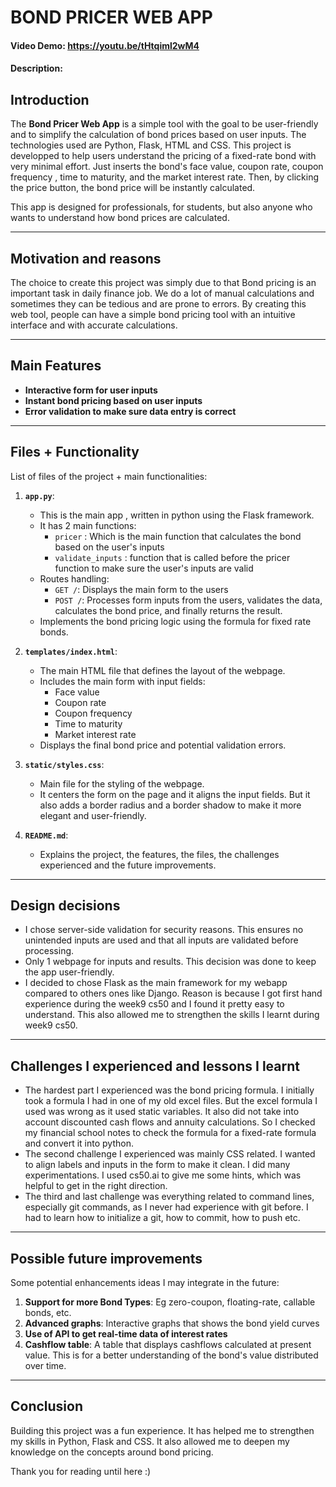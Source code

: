 # BOND PRICER WEB APP
#### Video Demo: https://youtu.be/tHtqiml2wM4
#### Description:


## Introduction
The **Bond Pricer Web App** is a simple tool with the goal to be user-friendly and to simplify the calculation of bond prices based on user inputs. The technologies used are Python, Flask, HTML and CSS. This project is developped to help users understand the pricing of a fixed-rate bond with very minimal effort. Just inserts the bond's face value, coupon rate, coupon frequency , time to maturity, and the market interest rate. Then, by clicking the price button, the bond price will be instantly calculated.

This app is designed for professionals, for students, but also anyone who wants to understand how bond prices are calculated.

---

## Motivation and reasons
The choice to create this project was simply due to that Bond pricing is an important task in daily finance job. We do a lot of manual calculations and sometimes they can be tedious and are prone to errors.
By creating this web tool, people can have a simple bond pricing tool with an intuitive interface and with accurate calculations.

---

## Main Features
- **Interactive form for user inputs**
- **Instant bond pricing based on user inputs**
- **Error validation to make sure data entry is correct**

---

## Files + Functionality
List of files of the project + main functionalities:

1. **`app.py`**:
   - This is the main app , written in python using the Flask framework.
   - It has 2 main functions:
     - `pricer` : Which is the main function that calculates the bond based on the user's inputs
     - `validate_inputs` : function that is called before the pricer function to make sure the user's inputs are valid
   - Routes handling:
     - `GET /`: Displays the main form to the users
     - `POST /`: Processes form inputs from the users, validates the data, calculates the bond price, and finally returns the result.
   - Implements the bond pricing logic using the formula for fixed rate bonds.

2. **`templates/index.html`**:
   - The main HTML file that defines the layout of the webpage.
   - Includes the main form with input fields:
     - Face value
     - Coupon rate
     - Coupon frequency
     - Time to maturity
     - Market interest rate
   - Displays the final bond price and potential validation errors.

3. **`static/styles.css`**:
   - Main file for the styling of the webpage. 
   - It centers the form on the page and it aligns the input fields. But it also adds a border radius and a border shadow to make it more elegant and user-friendly.

4. **`README.md`**:
   - Explains the project, the features, the files, the challenges experienced and the future improvements.

---

## Design decisions
- I chose server-side validation for security reasons. This ensures no unintended inputs are used and that all inputs are validated before processing.
- Only 1 webpage for inputs and results. This decision was done to keep the app user-friendly.
- I decided to chose Flask as the main framework for my webapp compared to others ones like Django. Reason is because I got first hand experience during the week9 cs50 and I found it pretty easy to understand. This also allowed me to strengthen the skills I learnt during week9 cs50.

---

## Challenges I experienced and lessons I learnt
- The hardest part I experienced was the bond pricing formula. I initially took a formula I had in one of my old excel files. But the excel formula I used was wrong as it used static variables. It also did not take into account discounted cash flows and annuity calculations. So I checked my financial school notes to check the formula for a fixed-rate formula and convert it into python.
- The second challenge I experienced was mainly CSS related. I wanted to align labels and inputs in the form to make it clean. I did many experimentations. I used cs50.ai to give me some hints, which was helpful to get in the right direction.
- The third and last challenge was everything related to command lines, especially git commands, as I never had experience with git before. I had to learn how to initialize a git, how to commit, how to push etc.

---

## Possible future improvements
Some potential enhancements ideas I may integrate in the future:
1. **Support for more Bond Types**: Eg zero-coupon, floating-rate, callable bonds, etc.
2. **Advanced graphs**: Interactive graphs that shows the bond yield curves
3. **Use of API to get real-time data of interest rates**
4. **Cashflow table**: A table that displays cashflows calculated at present value. This is for a better understanding of the bond's value distributed over time.
 
---

## Conclusion
Building this project was a fun experience. It has helped me to strengthen my skills in Python, Flask and CSS. It also allowed me to deepen my knowledge on the concepts around bond pricing.

Thank you for reading until here :) 
